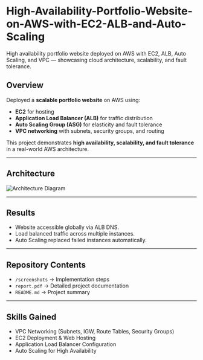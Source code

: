 # High-Availability-Portfolio-Website-on-AWS-with-EC2-ALB-and-Auto-Scaling
High availability portfolio website deployed on AWS with EC2, ALB, Auto Scaling, and VPC — showcasing cloud architecture, scalability, and fault tolerance.

##  Overview  
Deployed a **scalable portfolio website** on AWS using:  
- **EC2** for hosting  
- **Application Load Balancer (ALB)** for traffic distribution  
- **Auto Scaling Group (ASG)** for elasticity and fault tolerance  
- **VPC networking** with subnets, security groups, and routing  
 
This project demonstrates **high availability, scalability, and fault tolerance** in a real-world AWS architecture.  

---

##  Architecture  
![Architecture Diagram](screenshots/architecture.png)  

---

##  Results  
- Website accessible globally via ALB DNS.  
- Load balanced traffic across multiple instances.  
- Auto Scaling replaced failed instances automatically.  

---

##  Repository Contents  
- `/screenshots` → Implementation steps   
- `report.pdf` → Detailed project documentation  
- `README.md` → Project summary  

---

##  Skills Gained  
- VPC Networking (Subnets, IGW, Route Tables, Security Groups)  
- EC2 Deployment & Web Hosting  
- Application Load Balancer Configuration  
- Auto Scaling for High Availability  
